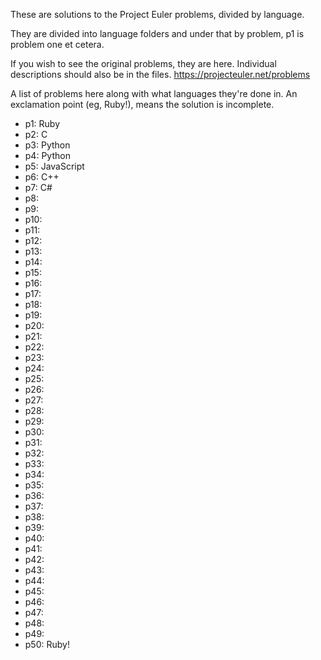 These are solutions to the Project Euler problems, divided by language.

They are divided into language folders and under that by problem, p1 is problem one et cetera.

If you wish to see the original problems, they are here. Individual descriptions should also be in the files.
https://projecteuler.net/problems

A list of problems here along with what languages they're done in. An exclamation point (eg, Ruby!), means the solution is incomplete.
* p1: Ruby
* p2: C
* p3: Python
* p4: Python
* p5: JavaScript
* p6: C++
* p7: C#
* p8:
* p9:
* p10: 
* p11:
* p12:
* p13:
* p14:
* p15:
* p16:
* p17:
* p18:
* p19:
* p20:
* p21:
* p22:
* p23:
* p24:
* p25:
* p26:
* p27:
* p28:
* p29:
* p30:
* p31:
* p32:
* p33:
* p34:
* p35:
* p36:
* p37:
* p38:
* p39:
* p40:
* p41:
* p42:
* p43:
* p44:
* p45:
* p46:
* p47:
* p48:
* p49:
* p50: Ruby!
